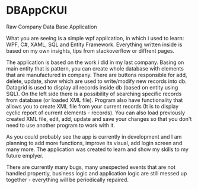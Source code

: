 # DBAppCKUI
Raw Company Data Base Application


What you are seeing is a simple wpf application, in which i used to learn: WPF, C#, XAML, SQL and Entity Framework.
Everything written inside is based on my own insights, tips from stackoverflow or diffrent pages.

The application is based on the work i did in my last company. Basing on main entity that is pattern, you can create whole database with elements that are manufactured in company. There are buttons responsible for add, delete, update, show which are used to write/modify new records into db. Datagrid is used to display all records inside db (based on entity using SQL). On the left side there is a possibility of searching specific records from database (or loaded XML file). Program also have functionality that allows you to create XML file from your current records (It is to display cyclic report of current elements - records). You can also load previously created XML file, edit, add, update and save your changes so that you don't need to use another program to work with it.


As you could probably see the app is currently in development and I am planning to add more functions, improve its visual, add login screen and many more. The application was created to learn and show my skills to my future emplyer. 


There are currently many bugs, many unexpected events that are not handled propertly, business logic and application logic are still messed up together - everything will be periodically repaired.
